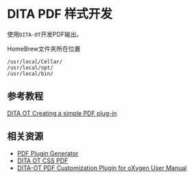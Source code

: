 # DITA PDF 样式开发

使用`DITA-OT`开发PDF输出。











HomeBrew文件夹所在位置



```
/usr/local/Cellar/
/usr/local/opt/
/usr/local/bin/
```

## 参考教程

[DITA OT Creating a simple PDF plug-in](https://www.dita-ot.org/dev/topics/pdf-customization-example.html)

## 相关资源

- [PDF Plugin Generator](https://dita-generator.elovirta.com)
- [DITA OT CSS PDF](https://github.com/oxygenxml/dita-ot-css-pdf)
- [DITA-OT PDF Customization Plugin for oXygen User Manual](https://github.com/oxygenxml/com.oxygenxml.pdf2.ug)